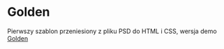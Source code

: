 # Golden

Pierwszy szablon przeniesiony z pliku PSD do HTML i CSS, wersja demo [Golden](https://robertgraupner.github.io/Golden/#)
